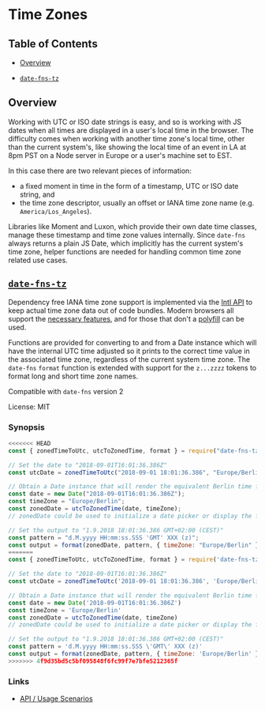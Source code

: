 # Time Zones

## Table of Contents

- [Overview](#overview)

- [`date-fns-tz`](#date-fns-tz)

## Overview

Working with UTC or ISO date strings is easy, and so is working with JS dates when all times
are displayed in a user's local time in the browser. The difficulty comes when working with another
time zone's local time, other than the current system's, like showing the local time of an event in LA
at 8pm PST on a Node server in Europe or a user's machine set to EST.

In this case there are two relevant pieces of information:

- a fixed moment in time in the form of a timestamp, UTC or ISO date string, and
- the time zone descriptor, usually an offset or IANA time zone name (e.g. `America/Los_Angeles`).

Libraries like Moment and Luxon, which provide their own date time classes, manage these timestamp and time
zone values internally. Since `date-fns` always returns a plain JS Date, which implicitly has the current
system's time zone, helper functions are needed for handling common time zone related use cases.

## [`date-fns-tz`](https://www.npmjs.com/package/date-fns-tz)

Dependency free IANA time zone support is implemented via the
[Intl API](https://developer.mozilla.org/en-US/docs/Web/JavaScript/Reference/Global_Objects/Intl) to keep
actual time zone data out of code bundles. Modern browsers all support the
[necessary features](https://developer.mozilla.org/en-US/docs/Web/JavaScript/Reference/Global_Objects/DateTimeFormat#Browser_compatibility),
and for those that don't a [polyfill](https://github.com/yahoo/date-time-format-timezone) can be used.

Functions are provided for converting to and from a Date instance which will have the internal UTC time
adjusted so it prints to the correct time value in the associated time zone, regardless of the current
system time zone. The `date-fns` `format` function is extended with support for the `z...zzzz` tokens to
format long and short time zone names.

Compatible with `date-fns` version 2

License: MIT

### Synopsis

```js
<<<<<<< HEAD
const { zonedTimeToUtc, utcToZonedTime, format } = require("date-fns-tz");

// Set the date to "2018-09-01T16:01:36.386Z"
const utcDate = zonedTimeToUtc("2018-09-01 18:01:36.386", "Europe/Berlin");

// Obtain a Date instance that will render the equivalent Berlin time for the UTC date
const date = new Date("2018-09-01T16:01:36.386Z");
const timeZone = "Europe/Berlin";
const zonedDate = utcToZonedTime(date, timeZone);
// zonedDate could be used to initialize a date picker or display the formatted local date/time

// Set the output to "1.9.2018 18:01:36.386 GMT+02:00 (CEST)"
const pattern = "d.M.yyyy HH:mm:ss.SSS 'GMT' XXX (z)";
const output = format(zonedDate, pattern, { timeZone: "Europe/Berlin" });
=======
const { zonedTimeToUtc, utcToZonedTime, format } = require('date-fns-tz')

// Set the date to "2018-09-01T16:01:36.386Z"
const utcDate = zonedTimeToUtc('2018-09-01 18:01:36.386', 'Europe/Berlin')

// Obtain a Date instance that will render the equivalent Berlin time for the UTC date
const date = new Date('2018-09-01T16:01:36.386Z')
const timeZone = 'Europe/Berlin'
const zonedDate = utcToZonedTime(date, timeZone)
// zonedDate could be used to initialize a date picker or display the formatted local date/time

// Set the output to "1.9.2018 18:01:36.386 GMT+02:00 (CEST)"
const pattern = 'd.M.yyyy HH:mm:ss.SSS \'GMT\' XXX (z)'
const output = format(zonedDate, pattern, { timeZone: 'Europe/Berlin' })
>>>>>>> 4f9d35bd5c5bf095848f6fc99f7e7bfe5212365f
```

### Links

- [API / Usage Scenarios](https://github.com/marnusw/date-fns-tz#time-zone-helpers)
